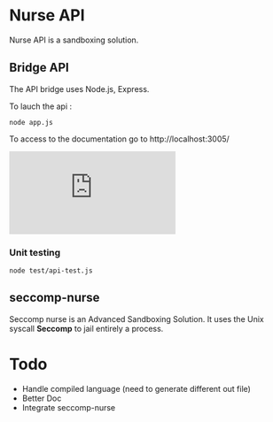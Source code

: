 # Nurse API 

Nurse API is a sandboxing solution.

## Bridge API

The API bridge uses Node.js, Express.

To lauch the api :

    node app.js
    
To access to the documentation go to http://localhost:3005/

![Nurse API](http://desmond.imageshack.us/Himg337/scaled.php?server=337&filename=nurseapicompileyourcode.png&res=medium)

### Unit testing 

    node test/api-test.js
    
## seccomp-nurse

Seccomp nurse is an Advanced Sandboxing Solution. It uses the Unix syscall **Seccomp** to jail entirely a process.

# Todo

- Handle compiled language (need to generate different out file)
- Better Doc
- Integrate seccomp-nurse

